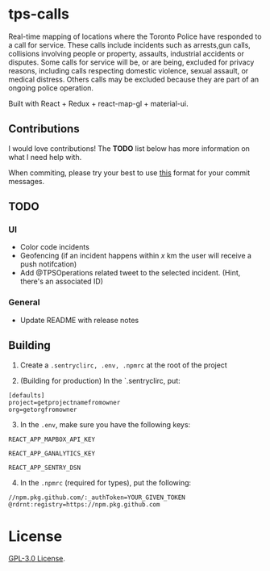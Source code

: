 # tps-calls

Real-time mapping of locations where the Toronto Police have responded to a call for service. These calls include incidents such as arrests,gun calls, collisions involving people or property, assaults, industrial accidents or disputes. Some calls for service will be, or are being, excluded for privacy reasons, including calls respecting domestic violence, sexual assault, or medical distress. Others calls may be excluded because they are part of an ongoing police operation.

Built with React + Redux + react-map-gl + material-ui.

## Contributions

I would love contributions! The **TODO** list below has more information on what I need help with.

When commiting, please try your best to use [this](http://karma-runner.github.io/2.0/dev/git-commit-msg.html) format for your commit messages.

## TODO

### UI

- Color code incidents
- Geofencing (if an incident happens within _x_ km the user will receive a push notifcation)
- Add @TPSOperations related tweet to the selected incident. (Hint, there's an associated ID)

### General

- Update README with release notes

## Building

1. Create a `.sentryclirc, .env, .npmrc` at the root of the project

2. (Building for production) In the `.sentryclirc, put:

```plain
[defaults]
project=getprojectnamefromowner
org=getorgfromowner
```

3. In the `.env`, make sure you have the following keys:

```plain
REACT_APP_MAPBOX_API_KEY

REACT_APP_GANALYTICS_KEY

REACT_APP_SENTRY_DSN
```

4. In the `.npmrc` (required for types), put the following:

```plain
//npm.pkg.github.com/:_authToken=YOUR_GIVEN_TOKEN
@rdrnt:registry=https://npm.pkg.github.com
```

# License

[GPL-3.0 License](https://www.gnu.org/licenses/gpl-3.0.en.html).
